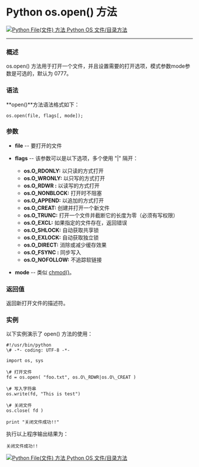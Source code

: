 Python os.open() 方法
===================

 [![Python File(文件) 方法](../images/up.gif) Python OS 文件/目录方法](os-file-methods.html)

* * *

### 概述

os.open() 方法用于打开一个文件，并且设置需要的打开选项，模式参数mode参数是可选的，默认为 0777。

### 语法

**open()**方法语法格式如下：
```
os.open(file, flags[, mode]);
```
### 参数

*   **file** \-\- 要打开的文件
    
*   **flags** \-\- 该参数可以是以下选项，多个使用 "|" 隔开：
    
    *   **os.O_RDONLY:** 以只读的方式打开
    *   **os.O_WRONLY:** 以只写的方式打开
    *   **os.O_RDWR :** 以读写的方式打开
    *   **os.O_NONBLOCK:** 打开时不阻塞
    *   **os.O_APPEND:** 以追加的方式打开
    *   **os.O_CREAT:** 创建并打开一个新文件
    *   **os.O_TRUNC:** 打开一个文件并截断它的长度为零（必须有写权限）
    *   **os.O_EXCL:** 如果指定的文件存在，返回错误
    *   **os.O_SHLOCK:** 自动获取共享锁
    *   **os.O_EXLOCK:** 自动获取独立锁
    *   **os.O_DIRECT:** 消除或减少缓存效果
    *   **os.O_FSYNC :** 同步写入
    *   **os.O_NOFOLLOW:** 不追踪软链接
*   **mode** \-\- 类似 [chmod()](os-chmod.html)。
    

### 返回值

返回新打开文件的描述符。

### 实例

以下实例演示了 open() 方法的使用：
```
#!/usr/bin/python
\# -*- coding: UTF-8 -*-

import os, sys

\# 打开文件
fd = os.open( "foo.txt", os.O\_RDWR|os.O\_CREAT )

\# 写入字符串
os.write(fd, "This is test")

\# 关闭文件
os.close( fd )

print "关闭文件成功!!"
```
执行以上程序输出结果为：
```
关闭文件成功!!
```
 [![Python File(文件) 方法](../images/up.gif) Python OS 文件/目录方法](os-file-methods.html)
